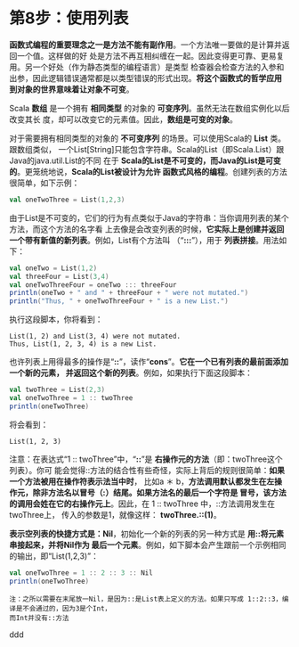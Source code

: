 第8步：使用列表
================================================================================
**函数式编程的重要理念之一是方法不能有副作用**。一个方法唯一要做的是计算并返回一个值。这样做的好
处是方法不再互相纠缠在一起。因此变得更可靠、更易复用。另一个好处（作为静态类型的编程语言）是类型
检查器会检查方法的入参和出参，因此逻辑错误通常都是以类型错误的形式出现。**将这个函数式的哲学应用
到对象的世界意味着让对象不可变**。

Scala **数组** 是一个拥有 **相同类型** 的对象的 **可变序列**。虽然无法在数组实例化以后改变其长
度，却可以改变它的元素值。因此，**数组是可变的对象**。

对于需要拥有相同类型的对象的 **不可变序列** 的场景。可以使用Scala的 **List** 类。跟数组类似，
一个List[String]只能包含字符串。Scala的List（即Scala.List）跟Java的java.util.List的不同
在于 **Scala的List是不可变的，而Java的List是可变的**。更笼统地说，**Scala的List被设计为允许
函数式风格的编程**。创建列表的方法很简单，如下示例：
```scala
val oneTwoThree = List(1,2,3)
```
由于List是不可变的，它们的行为有点类似于Java的字符串：当你调用列表的某个方法，而这个方法的名字看
上去像是会改变列表的时候，**它实际上是创建并返回一个带有新值的新列表**。例如，List有个方法叫
（“**:::**”），用于 **列表拼接**。用法如下：
```scala
val oneTwo = List(1,2)
val threeFour = List(3,4)
val oneTwoThreeFour = oneTwo ::: threeFour
println(oneTwo + " and " + threeFour + " were not mutated.")
println("Thus, " + oneTwoThreeFour + " is a new List.")
```
执行这段脚本，你将看到：
```
List(1, 2) and List(3, 4) were not mutated.
Thus, List(1, 2, 3, 4) is a new List.
```
也许列表上用得最多的操作是“**::**”，读作“**cons**”。**它在一个已有列表的最前面添加一个新的元素，
并返回这个新的列表**。例如，如果执行下面这段脚本：
```scala
val twoThree = List(2,3)
val oneTwoThree = 1 :: twoThree
println(oneTwoThree)
```
将会看到：
```
List(1, 2, 3)
```
注意：在表达式“1 :: twoThree”中，“**::**”是 **右操作元的方法**（即：twoThree这个列表）。你可
能会觉得::方法的结合性有些奇怪，实际上背后的规则很简单：**如果一个方法被用在操作符表示法当中时**，
比如a ＊ b，**方法调用默认都发生在左操作元，除非方法名以冒号（:）结尾。如果方法名的最后一个字符是
冒号，该方法的调用会姓在它的右操作元上**。因此，在 1 :: twoThree 中，::方法调用发生在twoThree上，
传入的参数是1，就像这样： **twoThree.::(1)**。

**表示空列表的快捷方式是：Nil**，初始化一个新的列表的另一种方式是 **用::将元素串接起来，并将Nil作为
最后一个元素**。例如，如下脚本会产生跟前一个示例相同的输出，即“List(1,2,3)”：
```scala
val oneTwoThree = 1 :: 2 :: 3 :: Nil
println(oneTwoThree)
```
```
注：之所以需要在末尾放一Nil，是因为::是List表上定义的方法。如果只写成 1::2::3，编译是不会通过的，因为3是个Int，
而Int并没有::方法
```















































ddd

